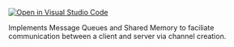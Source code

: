 [![Open in Visual Studio Code](https://classroom.github.com/assets/open-in-vscode-f059dc9a6f8d3a56e377f745f24479a46679e63a5d9fe6f495e02850cd0d8118.svg)](https://classroom.github.com/online_ide?assignment_repo_id=5945782&assignment_repo_type=AssignmentRepo)


Implements Message Queues and Shared Memory to faciliate communication between a client and server via channel creation.
